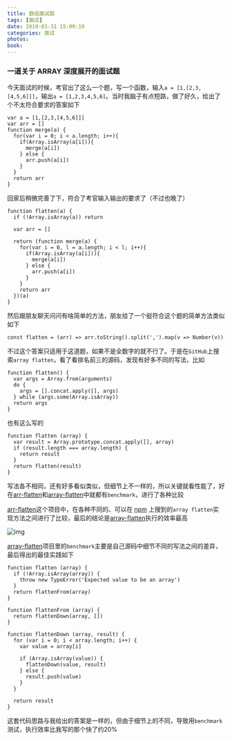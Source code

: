```yaml
---
title: 数组面试题
tags: [面试]
date: 2019-03-31 15:09:19
categories: 面试
photos:
book:
---
```


### 一道关于 ARRAY 深度展开的面试题

今天面试的时候，考官出了这么一个题，写一个函数，输入`a = [1,[2,3,[4,5,6]]]`，输出`a = [1,2,3,4,5,6]`。当时我脑子有点短路，做了好久，给出了个不太符合要求的答案如下

```
var a = [1,[2,3,[4,5,6]]]
var arr = []
function merge(a) {
  for(var i = 0; i < a.length; i++){
    if(Array.isArray(a[i])){
      merge(a[i])
    } else {
      arr.push(a[i])
    }
  }
  return arr
}
```

回家后稍微完善了下，符合了考官输入输出的要求了（不过也晚了）

```
function flatten(a) {
  if (!Array.isArray(a)) return

  var arr = []

  return (function merge(a) {
    for(var i = 0, l = a.length; i < l; i++){
      if(Array.isArray(a[i])){
        merge(a[i])
      } else {
        arr.push(a[i])
      }
    }
    return arr
  })(a)
}
```

然后跟朋友聊天问问有啥简单的方法，朋友给了一个挺符合这个题的简单方法类似如下

```
const flatten = (arr) => arr.toString().split(',').map(v => Number(v))
```

不过这个答案只适用于这道题，如果不是全数字的就不行了。于是在`GitHub`上搜索`array flatten`，看了看排名前三的源码，发现有好多不同的写法，比如

```
function flatten() {
  var args = Array.from(arguments)
  do {
    args = [].concat.apply([], args)
  } while (args.some(Array.isArray))
  return args
}
```

也有这么写的

```
function flatten (array) {
  var result = Array.prototype.concat.apply([], array)
  if (result.length === array.length) {
    return result
  }
  return flatten(result)
}
```

写法各不相同，还有好多看似类似，但细节上不一样的，所以关键就看性能了，好在[arr-flatten](https://github.com/jonschlinkert/arr-flatten)和[array-flatten](https://github.com/blakeembrey/array-flatten)中就都有`benchmark`，进行了各种比较

[arr-flatten](https://github.com/jonschlinkert/arr-flatten)这个项目中，在各种不同的、可以在 [npm](https://www.npmjs.com/) 上搜到的`array flatten`实现方法之间进行了比较，最后的结论是[array-flatten](https://github.com/blakeembrey/array-flatten)执行的效率最高

![img](http://images.godi13.com/2017-05-09-flattenPerf.png)

[array-flatten](https://github.com/blakeembrey/array-flatten)项目里的`benchmark`主要是自己源码中细节不同的写法之间的差异，最后得出的最佳实践如下

```
function flatten (array) {
  if (!Array.isArray(array)) {
    throw new TypeError('Expected value to be an array')
  }
  return flattenFrom(array)
}

function flattenFrom (array) {
  return flattenDown(array, [])
}

function flattenDown (array, result) {
  for (var i = 0; i < array.length; i++) {
    var value = array[i]

    if (Array.isArray(value)) {
      flattenDown(value, result)
    } else {
      result.push(value)
    }
  }

  return result
}
```

这套代码思路与我给出的答案是一样的，但由于细节上的不同，导致用`benchmark`测试，执行效率比我写的那个快了约20%